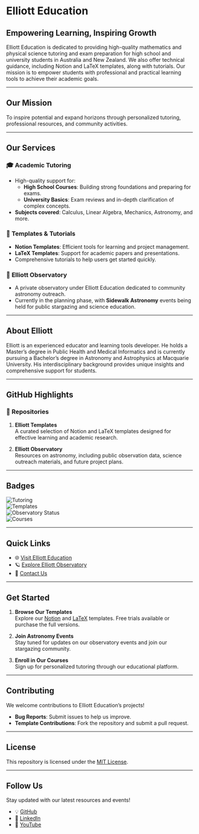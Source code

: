 # Elliott Education

## **Empowering Learning, Inspiring Growth**

Elliott Education is dedicated to providing high-quality mathematics and physical science tutoring and exam preparation for high school and university students in Australia and New Zealand. We also offer technical guidance, including Notion and LaTeX templates, along with tutorials. Our mission is to empower students with professional and practical learning tools to achieve their academic goals.

---

## **Our Mission**
To inspire potential and expand horizons through personalized tutoring, professional resources, and community activities.

---

## **Our Services**

### 🎓 **Academic Tutoring**
- High-quality support for:
  - **High School Courses**: Building strong foundations and preparing for exams.
  - **University Basics**: Exam reviews and in-depth clarification of complex concepts.
- **Subjects covered**: Calculus, Linear Algebra, Mechanics, Astronomy, and more.

### 📘 **Templates & Tutorials**
- **Notion Templates**: Efficient tools for learning and project management.
- **LaTeX Templates**: Support for academic papers and presentations.
- Comprehensive tutorials to help users get started quickly.

### 🌌 **Elliott Observatory**
- A private observatory under Elliott Education dedicated to community astronomy outreach.  
- Currently in the planning phase, with **Sidewalk Astronomy** events being held for public stargazing and science education.

---

## **About Elliott**
Elliott is an experienced educator and learning tools developer. He holds a Master’s degree in Public Health and Medical Informatics and is currently pursuing a Bachelor’s degree in Astronomy and Astrophysics at Macquarie University. His interdisciplinary background provides unique insights and comprehensive support for students.

---

## **GitHub Highlights**

### 📂 **Repositories**
1. **Elliott Templates**  
   A curated selection of Notion and LaTeX templates designed for effective learning and academic research.

2. **Elliott Observatory**  
   Resources on astronomy, including public observation data, science outreach materials, and future project plans.

---

## **Badges**
![Tutoring](https://img.shields.io/badge/Tutoring-Math%20%26%20Physics-blue)  
![Templates](https://img.shields.io/badge/Templates-Notion%20%26%20LaTeX-brightgreen)  
![Observatory Status](https://img.shields.io/badge/Observatory-Coming%20Soon-lightgrey)  
![Courses](https://img.shields.io/badge/Courses-5-yellow)

---

## **Quick Links**
- 🌐 [Visit Elliott Education](https://elliotteducation.example.com)
- 🪐 [Explore Elliott Observatory](https://elliottobservatory.example.com)
- 📩 [Contact Us](mailto:elliott.education@example.com)

---

## **Get Started**
1. **Browse Our Templates**  
   Explore our [Notion](https://notion.so) and [LaTeX](https://www.latex-project.org) templates. Free trials available or purchase the full versions.

2. **Join Astronomy Events**  
   Stay tuned for updates on our observatory events and join our stargazing community.

3. **Enroll in Our Courses**  
   Sign up for personalized tutoring through our educational platform.

---

## **Contributing**
We welcome contributions to Elliott Education’s projects!  
- **Bug Reports**: Submit issues to help us improve.  
- **Template Contributions**: Fork the repository and submit a pull request.  

---

## **License**
This repository is licensed under the [MIT License](https://opensource.org/licenses/MIT).

---

## **Follow Us**
Stay updated with our latest resources and events!  
- 💡 [GitHub](https://github.com/elliotteducation)  
- 🌟 [LinkedIn](https://linkedin.com/in/elliotteducation)  
- 🎥 [YouTube](https://youtube.com/elliotteducation)
